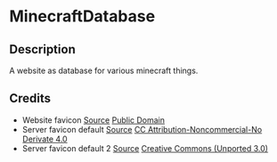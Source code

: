 # MinecraftDatabase

## Description

A website as database for various minecraft things.

## Credits

* Website favicon
[Source](https://www.wpclipart.com/computer/icons/database_symbol.png.html)
[Public Domain](https://www.wpclipart.com/terms.html)
* Server favicon default
[Source](http://www.iconarchive.com/show/minecraft-icons-by-chrisl21.2.html)
[CC Attribution-Noncommercial-No Derivate 4.0](http://creativecommons.org/licenses/by-nc-nd/4.0/)
* Server favicon default 2
[Source](https://www.iconfinder.com/icons/104823/minecraft_icon)
[Creative Commons (Unported 3.0)](https://creativecommons.org/licenses/by/3.0/)